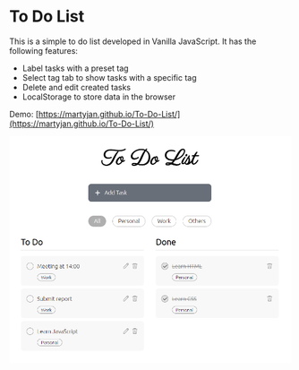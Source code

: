 # To Do List

This is a simple to do list developed in Vanilla JavaScript. It has the following features:
- Label tasks with a preset tag
- Select tag tab to show tasks with a specific tag
- Delete and edit created tasks 
- LocalStorage to store data in the browser

Demo: [https://martyjan.github.io/To-Do-List/](https://martyjan.github.io/To-Do-List/)

![Demo picture](img/demo.png)
